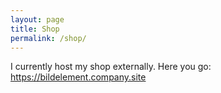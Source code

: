 ```yaml
---
layout: page
title: Shop
permalink: /shop/
---
```


I currently host my shop externally. Here you go: https://bildelement.company.site

